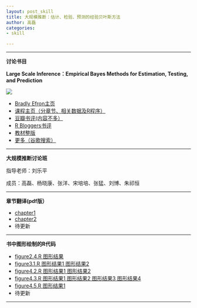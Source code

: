 ```yaml
---
layout: post_skill  
title: 大规模推断：估计、检验、预测的经验贝叶斯方法
author: 高磊
categories:
- skill

---
```


----------
**讨论书目**

**Large Scale Inference：Empirical Bayes Methods for Estimation, Testing, and Prediction**

![](https://bayes-stat.github.com/images/book2.png)

- [Bradly Efron主页](http://statweb.stanford.edu/~ckirby/brad/)
- [课程主页（分章节、相关数据及R程序）](http://statweb.stanford.edu/~omkar/329/)
- [豆瓣书评(内容不多）](http://book.douban.com/subject/6718508/)
- [R Bloggers书评](http://www.r-bloggers.com/large-scale-inference/)
- [教材整版](http://statweb.stanford.edu/~ckirby/brad/papers/2010LSIexcerpt.pdf)
- [更多（谷歌搜索）](https://www.google.com.hk/search?q=Large+Scale+Inference%EF%BC%9AEmpirical+Bayes+Methods+for+Estimation%2C+Testing%2C+and+Prediction&oq=Large+Scale+Inference%EF%BC%9AEmpirical+Bayes+Methods+for+Estimation%2C+Testing%2C+and+Prediction&aqs=chrome..69i57.598j0j1&sourceid=chrome&espvd=210&es_sm=93&ie=UTF-8)


----------
**大规模推断讨论班**

指导老师：刘乐平

成员：高磊、杨晓康、张洋、宋培培、张猛、刘博、朱祁恒


----------
**章节翻译(pdf版）**

- [chapter1](https://bayes-stat.github.com/download/chapte1.pdf)
- [chapter2](https://bayes-stat.github.com/download/第二章.pdf)
- 待更新

----------
**书中图形绘制的R代码**

- [figure2.4.R ](http://bayes-stat.github.io/code/largescale/figure2.4.R )[图形结果 ](http://bayes-stat.github.io/images/largescale/figure2.4.png )
- [figure3.1.R ](http://bayes-stat.github.io/code/largescale/figure3.1.R )[图形结果1 ](http://bayes-stat.github.io/images/largescale/figure3.1a.png)[图形结果2 ](http://bayes-stat.github.io/images/largescale/figure3.1b.png)
- [figure4.2.R ](http://bayes-stat.github.io/code/largescale/figure4.2.R )[图形结果1 ](http://bayes-stat.github.io/images/largescale/figure4.2a.png)[图形结果2 ](http://bayes-stat.github.io/images/largescale/figure4.2b.png)
- [figure4.3.R ](http://bayes-stat.github.io/code/largescale/figure4.3.R )[图形结果1 ](http://bayes-stat.github.io/images/largescale/figure4.3a.png)[图形结果2 ](http://bayes-stat.github.io/images/largescale/figure4.3b.png)[图形结果3 ](http://bayes-stat.github.io/images/largescale/figure4.2c.png)[图形结果4 ](http://bayes-stat.github.io/images/largescale/figure4.2d.png)
- [figure4.5.R ](http://bayes-stat.github.io/code/largescale/figure4.5.R )[图形结果1 ](http://bayes-stat.github.io/images/largescale/figure4.5.png)
- 待更新

----------





